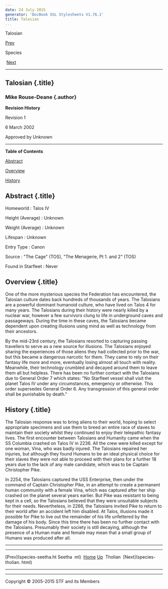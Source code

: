 ```yaml
---
date: 24 July 2015
generator: 'DocBook XSL Stylesheets V1.76.1'
title: Talosian
...
```


Talosian

[Prev](species-seetha.html) 

Species

 [Next](species-tholian.html)

* * * * *

Talosian {.title}
--------

### Mike Rouse-Deane {.author}

**Revision History**

Revision 1

6 March 2002

Approved by Unknown

* * * * *

**Table of Contents**

[Abstract](species-talosian.html#idp140478694440800)

[Overview](species-talosian.html#idp140478694452192)

[History](species-talosian.html#idp140478694455120)

Abstract {.title}
--------

 Homeworld 
:   Talos IV

 Height (Average) 
:   Unknown

 Weight (Average) 
:   Unknown

 Lifespan 
:   Unknown

 Entry Type 
:   Canon

 Source 
:   "The Cage" (TOS), "The Menagerie, Pt 1. and 2" (TOS)

 Found in Starfleet 
:   Never

Overview {.title}
--------

One of the more mysterious species the Federation has encountered, the
Talosian culture dates back hundreds of thousands of years. The
Talosians are a powerful dominant humanoid culture, who have lived on
Talos 4 for many years. The Talosians during their history were nearly
killed by a nuclear war, however a few survivors clung to life in
underground caves and passageways. During the time in these caves, the
Talosians became dependent upon creating illusions using mind as well as
technology from their ancestors.

By the mid-23rd century, the Talosians resorted to capturing passing
travellers to serve as a new source for illusions. The Talosians enjoyed
sharing the experiences of those aliens they had collected prior to the
war, but this became a dangerous narcotic for them. They came to rely on
their fantasy life more and more, eventually losing almost all touch
with reality. Meanwhile, their technology crumbled and decayed around
them to leave them all but helpless. There has been no further contact
with the Talosians due to General Order 7 which states: "No Starfleet
vessel shall visit the planet Talos IV under any circumstances,
emergency or otherwise. This order supersedes General Order 6. Any
transgression of this general order shall be punishable by death."

History {.title}
-------

The Talosian response was to bring aliens to their world, hoping to
select appropriate specimens and use them to breed an entire race of
slaves to maintain their society whilst they continued to enjoy their
telepathic fantasy lives. The first encounter between Talosians and
Humanity came when the SS Columbia crashed on Talos IV in 2236. All the
crew were killed except for one woman, Vina, who was badly injured. The
Talosians repaired her injuries, but although they found Humans to be an
ideal physical choice for their slaves they were not able to proceed
with their plans for a further 18 years due to the lack of any male
candidate, which was to be Captain Christopher Pike.

In 2254, the Talosians captured the USS Enterprise, then under the
command of Captain Christopher Pike, in an attempt to create a permanent
human community with a female Vina, which was captured after her ship
crashed on the planet several years earlier. But Pike was resistant to
being kept in a cell, so the Talosians believed that they were
unsuitable subjects for their needs. Nevertheless, in 2266, the
Talosians invited Pike to return to their world after an accident left
him disabled. At Talos, illusions made it possible for Pike to live out
the remainder of his life unfettered by the damage of his body. Since
this time there has been no further contact with the Talosians.
Presumably their society is still decaying, although the presence of a
Human male and female may mean that a small group of Humans was produced
after all.

* * * * *

  ------------------------ ------------------------ ------------------------
  [Prev](species-seetha.ht Seetha 
  ml)                      [Home](../index.html)
  [Up](species.html)        Tholian
   [Next](species-tholian. 
  html)                    
  ------------------------ ------------------------ ------------------------

* * * * *

Copyright © 2005-2015 STF and its Members
